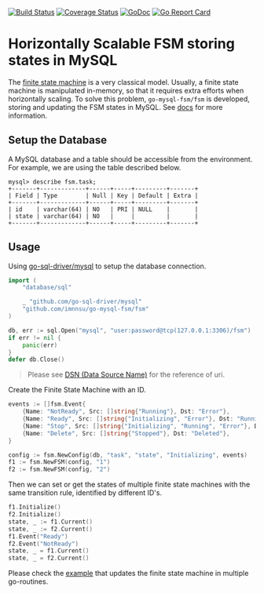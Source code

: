[![Build Status](https://travis-ci.com/imnnsu/go-mysql-fsm.svg?branch=master)](https://travis-ci.com/imnnsu/go-mysql-fsm)
[![Coverage Status](https://coveralls.io/repos/github/imnnsu/go-mysql-fsm/badge.svg)](https://coveralls.io/github/imnnsu/go-mysql-fsm)
[![GoDoc](https://godoc.org/github.com/imnnsu/go-mysql-fsm/fsm?status.svg)](https://godoc.org/github.com/imnnsu/go-mysql-fsm/fsm)
[![Go Report Card](https://goreportcard.com/badge/github.com/imnnsu/go-mysql-fsm)](https://goreportcard.com/report/github.com/imnnsu/go-mysql-fsm)

# Horizontally Scalable FSM storing states in MySQL

The [finite state machine](https://en.wikipedia.org/wiki/Finite-state_machine) is a very classical model. Usually, a finite state machine is manipulated in-memory, so that it requires extra efforts when horizontally scaling. To solve this problem, `go-mysql-fsm/fsm` is developed, storing and updating the FSM states in MySQL. See [docs](docs/README.md) for more information.

## Setup the Database

A MySQL database and a table should be accessible from the environment. For example, we are using the table described below.

```text
mysql> describe fsm.task;
+-------+-------------+------+-----+---------+-------+
| Field | Type        | Null | Key | Default | Extra |
+-------+-------------+------+-----+---------+-------+
| id    | varchar(64) | NO   | PRI | NULL    |       |
| state | varchar(64) | NO   |     |         |       |
+-------+-------------+------+-----+---------+-------+
```

## Usage

Using [go-sql-driver/mysql](https://github.com/go-sql-driver/mysql) to setup the database connection.

```go
import (
    "database/sql"

    _ "github.com/go-sql-driver/mysql"
    "github.com/imnnsu/go-mysql-fsm/fsm"
)

db, err := sql.Open("mysql", "user:password@tcp(127.0.0.1:3306)/fsm")
if err != nil {
    panic(err)
}
defer db.Close()
```

> Please see [DSN (Data Source Name)](https://github.com/go-sql-driver/mysql#dsn-data-source-name) for the reference of uri.

Create the Finite State Machine with an ID.

```go
events := []fsm.Event{
    {Name: "NotReady", Src: []string{"Running"}, Dst: "Error"},
    {Name: "Ready", Src: []string{"Initializing", "Error"}, Dst: "Running"},
    {Name: "Stop", Src: []string{"Initializing", "Running", "Error"}, Dst: "Stopped"},
    {Name: "Delete", Src: []string{"Stopped"}, Dst: "Deleted"},
}

config := fsm.NewConfig(db, "task", "state", "Initializing", events)
f1 := fsm.NewFSM(config, "1")
f2 := fsm.NewFSM(config, "2")
```

Then we can set or get the states of multiple finite state machines with the same transition rule, identified by different ID's.

```go
f1.Initialize()
f2.Initialize()
state, _ := f1.Current()
state, _ := f2.Current()
f1.Event("Ready")
f2.Event("NotReady")
state, _ = f1.Current()
state, _ = f2.Current()
```

Please check the [example](examples/main.go) that updates the finite state machine in multiple go-routines.
